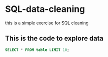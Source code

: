 # SQL-data-cleaning
this is a simple exercise for SQL cleaning

## This is the code to explore data
```sql
SELECT * FROM table LIMIT 10;
```
